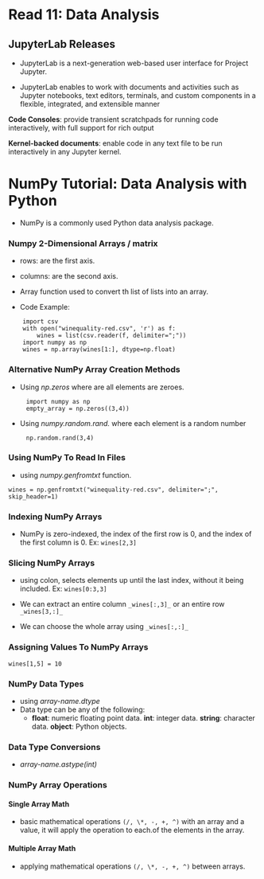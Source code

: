 # Read 11: Data Analysis

## JupyterLab Releases

- JupyterLab is a next-generation web-based user interface for Project Jupyter.

- JupyterLab enables to work with documents and activities such as Jupyter notebooks, text editors, terminals, and custom components in a flexible, integrated, and extensible manner

**Code Consoles**: provide transient scratchpads for running code interactively, with full support for rich output

**Kernel-backed documents**: enable code in any text file to be run interactively in any Jupyter kernel.

# NumPy Tutorial: Data Analysis with Python

- NumPy is a commonly used Python data analysis package.
### Numpy 2-Dimensional Arrays / matrix

- rows: are the first axis.
- columns: are the second axis.
- Array function used to convert th list of lists into an array.

- Code Example:
```
    import csv
    with open("winequality-red.csv", 'r') as f:
        wines = list(csv.reader(f, delimiter=";"))
    import numpy as np
    wines = np.array(wines[1:], dtype=np.float)
```
### Alternative NumPy Array Creation Methods
 - Using _np.zeros_ where are all elements are zeroes.
```    
     import numpy as np 
     empty_array = np.zeros((3,4))
```
- Using _numpy.random.rand._ where each element is a random number
```
     np.random.rand(3,4)
```
### Using NumPy To Read In Files
- using _numpy.genfromtxt_ function.
```
wines = np.genfromtxt("winequality-red.csv", delimiter=";", skip_header=1)
```
### Indexing NumPy Arrays
- NumPy is zero-indexed, the index of the first row is 0, and the index of the first column is 0.
Ex: `wines[2,3]` 

### Slicing NumPy Arrays
- using colon, selects elements up until the last index, without it being included.
Ex: `wines[0:3,3]` 

- We can extract an entire column `_wines[:,3]_` or an entire row `_wines[3,:]_`
- We can choose the whole array using `_wines[:,:]_`

### Assigning Values To NumPy Arrays
`wines[1,5] = 10`


### NumPy Data Types
- using _array-name.dtype_
- Data type can be any of the following:
  - **float**: numeric floating point data.
    **int**: integer data.
    **string**: character data.
    **object**: Python objects.

### Data Type Conversions
- _array-name.astype(int)_

### NumPy Array Operations

#### Single Array Math

- basic mathematical operations `(/, \*, -, +, ^)` with an array and a value, it will apply the operation to each.of the elements in the array.

#### Multiple Array Math

- applying mathematical operations `(/, \*, -, +, ^)` between arrays.
